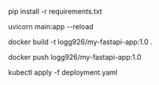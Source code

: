 pip install -r requirements.txt


uvicorn main:app --reload


docker build -t logg926/my-fastapi-app:1.0 .

docker push logg926/my-fastapi-app:1.0

kubectl apply -f deployment.yaml